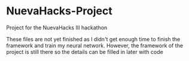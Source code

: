 # NuevaHacks-Project
Project for the NuevaHacks III hackathon

These files are not yet finished as I didn't get enough time to finish the framework and train my neural network.
However, the framework of the project is still there so the details can be filled in later with code
